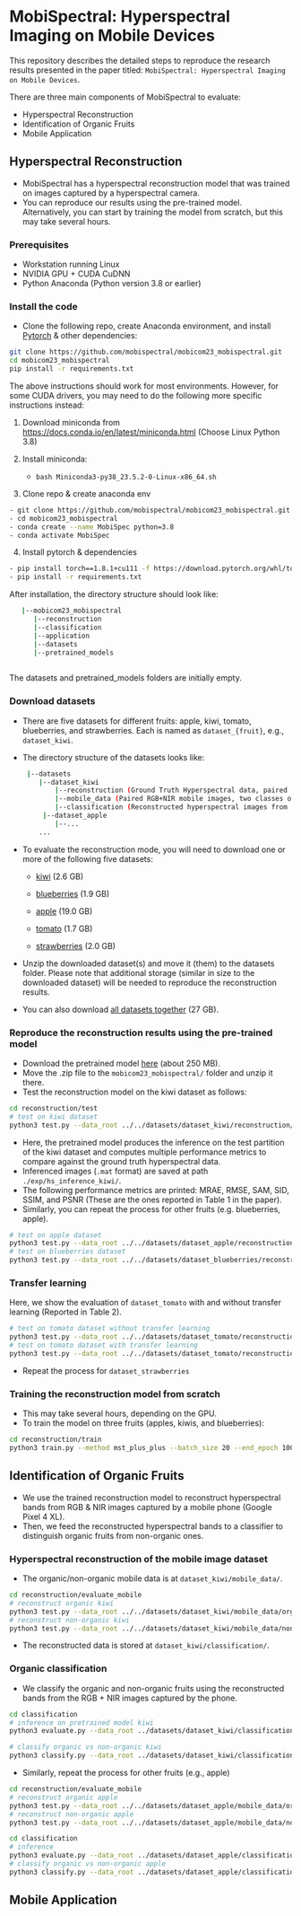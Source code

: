 # MobiSpectral: Hyperspectral Imaging on Mobile Devices

This repository describes the detailed steps to reproduce the research results presented in the paper titled: 
``MobiSpectral: Hyperspectral Imaging on Mobile Devices``.  

There are three main components of MobiSpectral to evaluate: 
- Hyperspectral Reconstruction
- Identification of Organic Fruits 
- Mobile Application

## Hyperspectral Reconstruction
- MobiSpectral has a hyperspectral reconstruction model that was trained on images captured by a hyperspectral camera.
- You can reproduce our results using the pre-trained model. Alternatively, you can start by training the model from scratch, but this may take several hours.
  
### Prerequisites
- Workstation running Linux
- NVIDIA GPU + CUDA CuDNN
- Python Anaconda (Python version 3.8 or earlier) 

### Install the code 
- Clone the following repo, create Anaconda environment, and install [Pytorch](https://pytorch.org/get-started/previous-versions/) & other dependencies:
```bash
git clone https://github.com/mobispectral/mobicom23_mobispectral.git
cd mobicom23_mobispectral
pip install -r requirements.txt
```

The above instructions should work for most environments. However, for some CUDA drivers, you may need to do the following more specific instructions instead: 

1. Download miniconda from https://docs.conda.io/en/latest/miniconda.html  (Choose Linux Python 3.8)
2. Install miniconda: 
     - ``bash Miniconda3-py38_23.5.2-0-Linux-x86_64.sh``

3. Clone repo & create anaconda env
  ```bash
  - git clone https://github.com/mobispectral/mobicom23_mobispectral.git
  - cd mobicom23_mobispectral
  - conda create --name MobiSpec python=3.8
  - conda activate MobiSpec
```

4. Install pytorch & dependencies
  ```bash
  - pip install torch==1.8.1+cu111 -f https://download.pytorch.org/whl/torch_stable.html
  - pip install -r requirements.txt
 ```


After installation, the directory structure should look like:

```bash
   |--mobicom23_mobispectral
      |--reconstruction
      |--classification
      |--application 
      |--datasets
      |--pretrained_models
  
```
The datasets and pretrained_models folders are initially empty. 

### Download datasets
- There are five datasets for different fruits: apple, kiwi, tomato, blueberries, and strawberries. Each is named as ``dataset_{fruit}``, e.g., ``dataset_kiwi``. 
- The directory structure of the datasets looks like: 
  ```bash
   |--datasets
      |--dataset_kiwi
          |--reconstruction (Ground Truth Hyperspectral data, paired to RGB+NIR)
          |--mobile_data (Paired RGB+NIR mobile images, two classes organic/non-organic)
          |--classification (Reconstructed hyperspectral images from mobile images)
       |--dataset_apple
          |--...
      ... 
  ```
- To evaluate the reconstruction mode, you will need to download one or more of the following five datasets:

     - [kiwi](https://drive.google.com/file/d/16B9Jnwgo9Xev4db3ROqvL8_64vAr3l-H/view?usp=sharing) (2.6 GB)
  
    - [blueberries](https://drive.google.com/file/d/1jYHs0Q9rnsx58IaHoR0wSvS4Ep0l7IUO/view?usp=sharing) (1.9 GB)

    - [apple](https://drive.google.com/file/d/1WtogFi1ahG5ejzpcp0GcUs64MEuQDJjT/view?usp=sharing) (19.0 GB)
    
    - [tomato](https://drive.google.com/file/d/1WbQpNG6GFtvjijb9g27n8QE_yDip8tGH/view?usp=sharing) (1.7 GB)
  
    - [strawberries](https://drive.google.com/file/d/1taaiWVIwjy8PtiuxdxNvr2CTWkuhv_Q4/view?usp=sharing) (2.0 GB)

- Unzip the downloaded dataset(s) and move it (them) to the datasets folder. Please note that additional storage (similar in size to the downloaded dataset) will be needed to reproduce the reconstruction results.
   
- You can also download [all datasets together](https://drive.google.com/file/d/1_eqR_6f7-9-aIvSTpYazc1dadU7tTVCT/view?usp=sharing) (27 GB). 

 
### Reproduce the reconstruction results using the pre-trained model
- Download the pretrained model [here](https://drive.google.com/file/d/1p7pvbfM0Vi0HK9MdQHoW3LNCkpS_Jyfi/view?usp=sharing) (about 250 MB).
- Move the .zip file to the ```mobicom23_mobispectral/``` folder and unzip it there.
- Test the reconstruction model on the kiwi dataset as follows: 
```bash
cd reconstruction/test
# test on kiwi dataset 
python3 test.py --data_root ../../datasets/dataset_kiwi/reconstruction/  --method mst_plus_plus --pretrained_model_path ../../pretrained_models/mst_apple_kiwi_blue_68ch.pth --outf ./exp/hs_inference_kiwi/  --gpu_id 0
```
- Here, the pretrained model produces the inference on the test partition of the kiwi dataset and computes multiple performance metrics to compare against the ground truth hyperspectral data.
- Inferenced images (```.mat``` format) are saved at path ```./exp/hs_inference_kiwi/```.
- The following performance metrics are printed: MRAE, RMSE, SAM, SID, SSIM, and PSNR (These are the ones reported in Table 1 in the paper). 
- Similarly, you can repeat the process for other fruits (e.g. blueberries, apple).
```bash
# test on apple dataset 
python3 test.py --data_root ../../datasets/dataset_apple/reconstruction/  --method mst_plus_plus --pretrained_model_path ../../pretrained_models/mst_apple_kiwi_blue_68ch.pth --outf ./exp/hs_inference_apple/  --gpu_id 0
# test on blueberries dataset 
python3 test.py --data_root ../../datasets/dataset_blueberries/reconstruction/  --method mst_plus_plus --pretrained_model_path ../../pretrained_models/mst_apple_kiwi_blue_68ch.pth --outf ./exp/hs_inference_blueberries/  --gpu_id 0
```
### Transfer learning 
Here, we show the evaluation of ``dataset_tomato`` with and without transfer learning (Reported in Table 2). 
```bash
# test on tomato dataset without transfer learning
python3 test.py --data_root ../../datasets/dataset_tomato/reconstruction/  --method mst_plus_plus --pretrained_model_path ../../pretrained_models/mst_apple_kiwi_blue_68ch.pth --outf ./exp/hs_inference_tomato/  --gpu_id 0
# test on tomato dataset with transfer learning
python3 test.py --data_root ../../datasets/dataset_tomato/reconstruction/  --method mst_plus_plus --pretrained_model_path ../../pretrained_models/mst_tomato_transfer_68ch.pth --outf ./exp/hs_inference_tomato/  --gpu_id 0
```
- Repeat the process for ``dataset_strawberries``

### Training the reconstruction model from scratch
- This may take several hours, depending on the GPU.
- To train the model on three fruits (apples, kiwis, and blueberries):
```bash
cd reconstruction/train
python3 train.py --method mst_plus_plus --batch_size 20 --end_epoch 100 --init_lr 4e-4 --outf ./exp/mst_apple_kiwi_blue/ --data_root1 ../../datasets/dataset_apple/reconstruction/ --data_root2 ../../datasets/dataset_kiwi/reconstruction/ --data_root3 ../../datasets/dataset_blueberries/reconstruction/ --patch_size 64 --stride 64 --gpu_id 0
```

## Identification of Organic Fruits
- We use the trained reconstruction model to reconstruct hyperspectral bands from RGB & NIR images captured by a mobile phone (Google Pixel 4 XL).
- Then, we feed the reconstructed hyperspectral bands to a classifier to distinguish organic fruits from non-organic ones. 

### Hyperspectral reconstruction of the mobile image dataset 
- The organic/non-organic mobile data is at ```dataset_kiwi/mobile_data/```.
```bash
cd reconstruction/evaluate_mobile
# reconstruct organic kiwi
python3 test.py --data_root ../../datasets/dataset_kiwi/mobile_data/organic/  --method mst_plus_plus --pretrained_model_path ../../pretrained_models/mst_apple_kiwi_blue_68ch.pth --outf ../../datasets/dataset_kiwi/classification/working_organic/  --gpu_id 0
# reconstruct non-organic kiwi
python3 test.py --data_root ../../datasets/dataset_kiwi/mobile_data/nonorganic/  --method mst_plus_plus --pretrained_model_path ../../pretrained_models/mst_apple_kiwi_blue_68ch.pth --outf ../../datasets/dataset_kiwi/classification/working_nonorganic/  --gpu_id 0
```
- The reconstructed data is stored at ```dataset_kiwi/classification/```.

### Organic classification
- We classify the organic and non-organic fruits using the reconstructed bands from the RGB + NIR images captured by the phone.

```bash 
cd classification
# inference on pretrained model kiwi
python3 evaluate.py --data_root ../datasets/dataset_kiwi/classification/ --fruit kiwi --pretrained_classifier ../pretrained_models/MLP_kiwi.pkl

# classify organic vs non-organic kiwi
python3 classify.py --data_root ../datasets/dataset_kiwi/classification/ --fruit kiwi
```

- Similarly, repeat the process for other fruits (e.g., apple)
```bash
cd reconstruction/evaluate_mobile
# reconstruct organic apple
python3 test.py --data_root ../../datasets/dataset_apple/mobile_data/organic/  --method mst_plus_plus --pretrained_model_path ../../pretrained_models/mst_apple_kiwi_blue_68ch.pth --outf ../../datasets/dataset_apple/classification/working_organic/  --gpu_id 0
# reconstruct non-organic apple
python3 test.py --data_root ../../datasets/dataset_apple/mobile_data/nonorganic/  --method mst_plus_plus --pretrained_model_path ../../pretrained_models/mst_apple_kiwi_blue_68ch.pth --outf ../../datasets/dataset_apple/classification/working_nonorganic/  --gpu_id 0
```
```bash
cd classification
# inference
python3 evaluate.py --data_root ../datasets/dataset_apple/classification/ --fruit apple --pretrained_classifier ../pretrained_models/MLP_apple.pkl
# classify organic vs non-organic apple
python3 classify.py --data_root ../datasets/dataset_apple/classification/ --fruit apple
```

## Mobile Application
